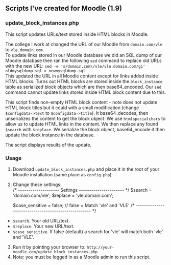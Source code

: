 ## Scripts I've created for Moodle (1.9)

### update_block_instances.php
This script updates URLs/text stored inside HTML blocks in Moodle.  

The college I work at changed the URL of our Moodle from `domain.com/vle` to `vle.domain.com`.  
To update links stored in our Moodle database we did an SQL dump of our Moodle database then ran the following `sed` command to replace old URLs with the new URL: `sed -e 's/domain.com\/vle/vle.domain.com/gi' oldmysqldump.sql > newmysqldump.sql`  
This updated the URL in all Moodle content except for links added inside HTML blocks. Turns out HTML blocks are stored inside the `block_instance` table as serialized block objects which are then base64_encoded. Our `sed` command cannot update links stored inside HTML block content due to this.  
  
This script finds non-empty HTML block content - note does not update HTML block titles but it could with a small modification (change `$configdata->text` to `$configdata->title`).
It base64_decodes, then unserializes the content to get the block object. We use `htmlspecialchars` to allow us to update HTML links in the content. We then replace any found `$search` with `$replace`. We serialize the block object, base64_encode it then update the block instance in the database.  

The script displays results of the update.  

### Usage
1. Download `update_block_instances.php` and place it in the root of your Moodle installation (same place as `config.php`).
2. Change these settings:  
    /* -------------------- Settings ---------------------- */
    $search    = 'domain.com/vle';
    $replace   = 'vle.domain.com';

    $case_sensitive = false; // false = Match 'vle' and 'VLE'
    /* ---------------------------------------------------- */

 * `$search`. Your old URL/text.
 * `$replace`. Your new URL/text.
 * `$case_sensitive`. If false (default) a search for 'vle' will match both 'vle' and 'VLE'.
3. Run it by pointing your browser to: `http://your-moodle.com/update_block_instances.php`
4. Note: you must be logged in as a Moodle admin to run this script.
